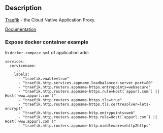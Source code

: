 ## Description

[Traefik](https://github.com/traefik/traefik) - the Cloud Native Application Proxy.

[Documentation](https://doc.traefik.io/traefik/)

### Expose docker container example

In `docker-compose.yml` of application add:

```
services:
  servicename:
    ...
    labels:
      - "traefik.enable=true"
      - "traefik.http.services.appname.loadbalancer.server.port=80"
      - "traefik.http.routers.appname-https.entrypoints=websecure"
      - "traefik.http.routers.appname-https.rule=Host(`appurl.com`) || Host(`www.appurl.com`)"
      - "traefik.http.routers.appname-https.tls=true"
      - "traefik.http.routers.appname-https.tls.certresolver=lets-encrypt"
      - "traefik.http.routers.appname-http.entrypoints=web"
      - "traefik.http.routers.appname-http.rule=Host(`appurl.com`) || Host(`www.appurl.com`)"
      - "traefik.http.routers.appname-http.middlewares=http2https"
```
